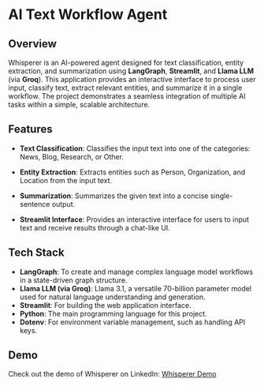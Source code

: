 # AI Text Workflow Agent

## Overview

Whisperer is an AI-powered agent designed for text classification, entity extraction, and summarization using **LangGraph**, **Streamlit**, and **Llama LLM** (via **Groq**). This application provides an interactive interface to process user input, classify text, extract relevant entities, and summarize it in a single workflow. The project demonstrates a seamless integration of multiple AI tasks within a simple, scalable architecture.

## Features

- **Text Classification**: Classifies the input text into one of the categories: News, Blog, Research, or Other.
  
- **Entity Extraction**: Extracts entities such as Person, Organization, and Location from the input text.

- **Summarization**: Summarizes the given text into a concise single-sentence output.

- **Streamlit Interface**: Provides an interactive interface for users to input text and receive results through a chat-like UI.

## Tech Stack

- **LangGraph**: To create and manage complex language model workflows in a state-driven graph structure.
- **Llama LLM (via Groq)**: Llama 3.1, a versatile 70-billion parameter model used for natural language understanding and generation.
- **Streamlit**: For building the web application interface.
- **Python**: The main programming language for this project.
- **Dotenv**: For environment variable management, such as handling API keys.

## Demo

Check out the demo of Whisperer on LinkedIn: [Whisperer Demo](https://lnkd.in/dDFBBJJW)
